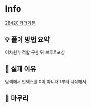 # Info
[28420 카더가든](https://www.acmicpc.net/problem/28420)

## 💡 풀이 방법 요약

이차원 누적합 구한 뒤 브루트포싱

## 👀 실패 이유

탐색에서 인덱스를 0이 아니라 1부터 시작해서

## 🙂 마무리


